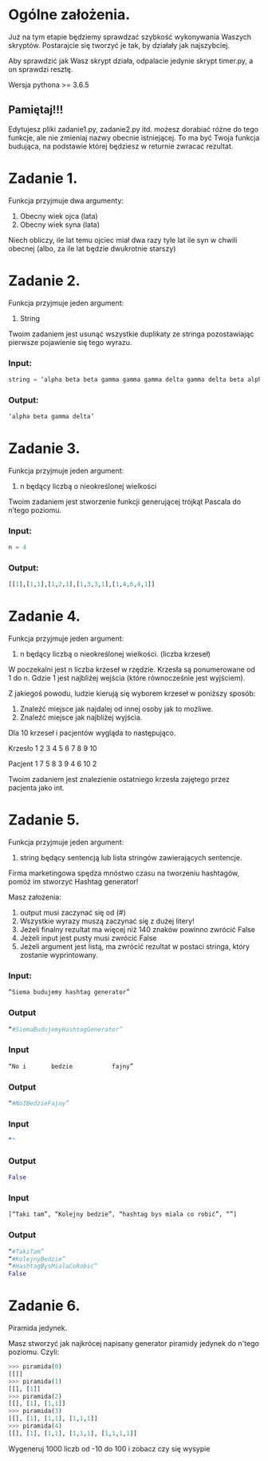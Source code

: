 # Ogólne założenia.
Już na tym etapie będziemy sprawdzać szybkość wykonywania Waszych skryptów. Postarajcie się tworzyć je tak, by działały jak najszybciej.

Aby sprawdzić jak Wasz skrypt działa, odpalacie jedynie skrypt timer.py, a on sprawdzi resztę.

Wersja pythona >= 3.6.5

## Pamiętaj!!!
Edytujesz pliki zadanie1.py, zadanie2.py itd. możesz dorabiać różne do tego funkcje, ale nie zmieniaj nazwy obecnie istniejącej. To ma być Twoja funkcja budująca, na podstawie której będziesz w returnie zwracać rezultat.


# Zadanie 1.
Funkcja przyjmuje dwa argumenty:

1. Obecny wiek ojca (lata)
2. Obecny wiek syna (lata)

Niech obliczy, ile lat temu ojciec miał dwa razy tyle lat ile syn w chwili obecnej (albo, za ile lat
będzie dwukrotnie starszy)

# Zadanie 2.
Funkcja przyjmuje jeden argument:

1. String

Twoim zadaniem jest usunąć wszystkie duplikaty ze stringa pozostawiając pierwsze
pojawienie się tego wyrazu.

### Input:
```python
string = ‘alpha beta beta gamma gamma gamma delta gamma delta beta alpha gamma’
```
### Output:
```python
‘alpha beta gamma delta’
```
# Zadanie 3.
Funkcja przyjmuje jeden argument:

1. n będący liczbą o nieokreślonej wielkości

Twoim zadaniem jest stworzenie funkcji generującej trójkąt Pascala do n’tego poziomu.
### Input:
```python
n = 4
```
### Output:
```python
[[1],[1,1],[1,2,1],[1,3,3,1],[1,4,6,4,1]]
```
# Zadanie 4.
Funkcja przyjmuje jeden argument:

1. n będący liczbą o nieokreślonej wielkości. (liczba krzeseł)

W poczekalni jest n liczba krzeseł w rzędzie. Krzesła są ponumerowane od 1 do n. Gdzie 1
jest najbliżej wejścia (które równocześnie jest wyjściem).

Z jakiegoś powodu, ludzie kierują się wyborem krzeseł w poniższy sposób:
1. Znaleźć miejsce jak najdalej od innej osoby jak to możliwe.
2. Znaleźć miejsce jak najbliżej wyjścia.

Dla 10 krzeseł i pacjentów wygląda to następująco.

Krzesło 1 2 3 4 5 6 7 8 9 10

Pacjent 1 7 5 8 3 9 4 6 10 2

Twoim zadaniem jest znalezienie ostatniego krzesła zajętego przez pacjenta jako int.

# Zadanie 5.
Funkcja przyjmuje jeden argument:
1. string będący sentencją lub lista stringów zawierających sentencje.

Firma marketingowa spędza mnóstwo czasu na tworzeniu hashtagów, pomóż im stworzyć
Hashtag generator!

Masz założenia:
1. output musi zaczynać się od (#)
2. Wszystkie wyrazy muszą zaczynać się z dużej litery!
3. Jeżeli finalny rezultat ma więcej niż 140 znaków powinno zwrócić False
4. Jeżeli input jest pusty musi zwrócić False
5. Jeżeli argument jest listą, ma zwrócić rezultat w postaci stringa, który zostanie
wyprintowany.
### Input:
```python
“Siema budujemy hashtag generator”
```
### Output
```python
“#SiemaBudujemyHashtagGenerator”
```
### Input
```python
“No i       bedzie           fajny”
```
### Output
```python
“#NoIBedzieFajny”
```
### Input
```python
“"
```
### Output
```python
False
```
### Input
```python
[“Taki tam”, “Kolejny bedzie”, “hashtag bys miala co robić”, “”]
```
### Output
```python
“#TakiTam”
“#KolejnyBedzie”
“#HashtagBysMialaCoRobić”
False
```

# Zadanie 6.
Piramida jedynek.

Masz stworzyć jak najkrócej napisany generator piramidy jedynek do n'tego poziomu. Czyli:
```python
>>> piramida(0)
[[]]
>>> piramida(1)
[[], [1]]
>>> piramida(2)
[[], [1], [1,1]]
>>> piramida(3)
[[], [1], [1,1], [1,1,1]]
>>> piramida(4)
[[], [1], [1,1], [1,1,1], [1,1,1,1]]
```

Wygeneruj 1000 liczb od -10 do 100 i zobacz czy się wysypie
